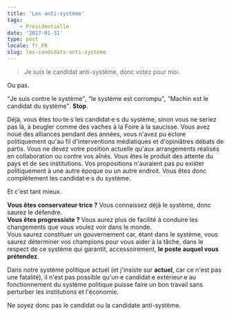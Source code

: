 ```yaml
---
title: 'Les anti-système'
tags:
    - Présidentielle
date: '2017-01-31'
type: post
locale: fr_FR
slug: les-candidats-anti-systeme
---
```


> Je suis le candidat anti-système, donc votez pour moi.

Ou pas.

<!-- more -->

<q>Je suis contre le système</q>, <q>le système est corrompu</q>, <q>Machin est le candidat du système</q>. **Stop**.

Déjà, vous êtes tou·te·s les candidat·e·s du système, sinon vous ne seriez pas là, à beugler comme des vaches à la Foire à la saucisse. Vous avez noué des alliances pendant des années, vous n'avez pu éclore politiquement qu'au fil d'interventions médiatiques et d'opiniâtres débats de partis. Vous ne devez votre position actuelle qu'aux arrangements réalisés en collaboration ou contre vos aînés. Vous êtes le produit des attente du pays et de ses institutions. Vos propositions n'auraient pas pu exister politiquement à une autre époque ou un autre endroit. Vous êtes donc complètement les candidat·e·s du système.

Et c'est tant mieux.

**Vous êtes conservateur·trice ?** Vous connaissez déjà le système, donc saurez le défendre.  
**Vous êtes progressiste ?** Vous aurez plus de facilité à conduire les changements que vous voulez voir dans le monde.  
Vous saurez constituer un gouvernement car, étant dans le système, vous saurez déterminer vos champions pour vous aider à la tâche, dans le respect de ce système qui garantit, accessoirement, **le poste auquel vous prétendez**.

Dans notre système politique actuel (et j'insiste sur **actuel**, car ce n'est pas une fatalité), il n'est pas possible qu'un·e candidat·e extérieur·e au fonctionnement du système politique puisse faire un bon travail sans perturber les institutions et l'économie.

Ne soyez donc pas le candidat ou la candidate anti-système.
